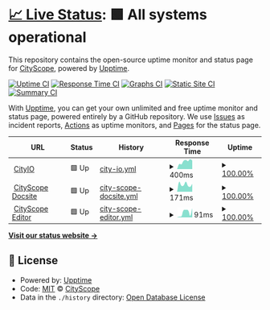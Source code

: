 # [📈 Live Status](https://CityScope.github.io/CS_CityIO_uptime): <!--live status--> **🟩 All systems operational**

This repository contains the open-source uptime monitor and status page for [CityScope](http://cityscope.media.mit.edu/), powered by [Upptime](https://github.com/upptime/upptime).

[![Uptime CI](https://github.com/koj-co/upptime/workflows/Uptime%20CI/badge.svg)](https://github.com/koj-co/upptime/actions?query=workflow%3A%22Uptime+CI%22)
[![Response Time CI](https://github.com/koj-co/upptime/workflows/Response%20Time%20CI/badge.svg)](https://github.com/koj-co/upptime/actions?query=workflow%3A%22Response+Time+CI%22)
[![Graphs CI](https://github.com/koj-co/upptime/workflows/Graphs%20CI/badge.svg)](https://github.com/koj-co/upptime/actions?query=workflow%3A%22Graphs+CI%22)
[![Static Site CI](https://github.com/koj-co/upptime/workflows/Static%20Site%20CI/badge.svg)](https://github.com/koj-co/upptime/actions?query=workflow%3A%22Static+Site+CI%22)
[![Summary CI](https://github.com/koj-co/upptime/workflows/Summary%20CI/badge.svg)](https://github.com/koj-co/upptime/actions?query=workflow%3A%22Summary+CI%22)

With [Upptime](https://upptime.js.org), you can get your own unlimited and free uptime monitor and status page, powered entirely by a GitHub repository. We use [Issues](https://github.com/CityScope/CS_CityIO_uptime/issues) as incident reports, [Actions](https://github.com/CityScope/CS_CityIO_uptime/actions) as uptime monitors, and [Pages](https://CityScope.github.io/CS_CityIO_uptime) for the status page.

<!--start: status pages-->
<!-- This summary is generated by Upptime (https://github.com/upptime/upptime) -->
<!-- Do not edit this manually, your changes will be overwritten -->
<!-- prettier-ignore -->
| URL | Status | History | Response Time | Uptime |
| --- | ------ | ------- | ------------- | ------ |
| <img alt="" src="https://icons.duckduckgo.com/ip3/cityio.media.mit.edu.ico" height="13"> [CityIO](https://cityio.media.mit.edu/) | 🟩 Up | [city-io.yml](https://github.com/CityScope/CS_CityIO_uptime/commits/HEAD/history/city-io.yml) | <details><summary><img alt="Response time graph" src="./graphs/city-io/response-time-week.png" height="20"> 400ms</summary><br><a href="https://CityScope.github.io/CS_CityIO_uptime/history/city-io"><img alt="Response time 352" src="https://img.shields.io/endpoint?url=https%3A%2F%2Fraw.githubusercontent.com%2FCityScope%2FCS_CityIO_uptime%2FHEAD%2Fapi%2Fcity-io%2Fresponse-time.json"></a><br><a href="https://CityScope.github.io/CS_CityIO_uptime/history/city-io"><img alt="24-hour response time 480" src="https://img.shields.io/endpoint?url=https%3A%2F%2Fraw.githubusercontent.com%2FCityScope%2FCS_CityIO_uptime%2FHEAD%2Fapi%2Fcity-io%2Fresponse-time-day.json"></a><br><a href="https://CityScope.github.io/CS_CityIO_uptime/history/city-io"><img alt="7-day response time 400" src="https://img.shields.io/endpoint?url=https%3A%2F%2Fraw.githubusercontent.com%2FCityScope%2FCS_CityIO_uptime%2FHEAD%2Fapi%2Fcity-io%2Fresponse-time-week.json"></a><br><a href="https://CityScope.github.io/CS_CityIO_uptime/history/city-io"><img alt="30-day response time 314" src="https://img.shields.io/endpoint?url=https%3A%2F%2Fraw.githubusercontent.com%2FCityScope%2FCS_CityIO_uptime%2FHEAD%2Fapi%2Fcity-io%2Fresponse-time-month.json"></a><br><a href="https://CityScope.github.io/CS_CityIO_uptime/history/city-io"><img alt="1-year response time 315" src="https://img.shields.io/endpoint?url=https%3A%2F%2Fraw.githubusercontent.com%2FCityScope%2FCS_CityIO_uptime%2FHEAD%2Fapi%2Fcity-io%2Fresponse-time-year.json"></a></details> | <details><summary><a href="https://CityScope.github.io/CS_CityIO_uptime/history/city-io">100.00%</a></summary><a href="https://CityScope.github.io/CS_CityIO_uptime/history/city-io"><img alt="All-time uptime 88.02%" src="https://img.shields.io/endpoint?url=https%3A%2F%2Fraw.githubusercontent.com%2FCityScope%2FCS_CityIO_uptime%2FHEAD%2Fapi%2Fcity-io%2Fuptime.json"></a><br><a href="https://CityScope.github.io/CS_CityIO_uptime/history/city-io"><img alt="24-hour uptime 100.00%" src="https://img.shields.io/endpoint?url=https%3A%2F%2Fraw.githubusercontent.com%2FCityScope%2FCS_CityIO_uptime%2FHEAD%2Fapi%2Fcity-io%2Fuptime-day.json"></a><br><a href="https://CityScope.github.io/CS_CityIO_uptime/history/city-io"><img alt="7-day uptime 100.00%" src="https://img.shields.io/endpoint?url=https%3A%2F%2Fraw.githubusercontent.com%2FCityScope%2FCS_CityIO_uptime%2FHEAD%2Fapi%2Fcity-io%2Fuptime-week.json"></a><br><a href="https://CityScope.github.io/CS_CityIO_uptime/history/city-io"><img alt="30-day uptime 99.79%" src="https://img.shields.io/endpoint?url=https%3A%2F%2Fraw.githubusercontent.com%2FCityScope%2FCS_CityIO_uptime%2FHEAD%2Fapi%2Fcity-io%2Fuptime-month.json"></a><br><a href="https://CityScope.github.io/CS_CityIO_uptime/history/city-io"><img alt="1-year uptime 74.54%" src="https://img.shields.io/endpoint?url=https%3A%2F%2Fraw.githubusercontent.com%2FCityScope%2FCS_CityIO_uptime%2FHEAD%2Fapi%2Fcity-io%2Fuptime-year.json"></a></details>
| <img alt="" src="https://icons.duckduckgo.com/ip3/cityscope.media.mit.edu.ico" height="13"> [CityScope Docsite](https://cityscope.media.mit.edu/) | 🟩 Up | [city-scope-docsite.yml](https://github.com/CityScope/CS_CityIO_uptime/commits/HEAD/history/city-scope-docsite.yml) | <details><summary><img alt="Response time graph" src="./graphs/city-scope-docsite/response-time-week.png" height="20"> 171ms</summary><br><a href="https://CityScope.github.io/CS_CityIO_uptime/history/city-scope-docsite"><img alt="Response time 133" src="https://img.shields.io/endpoint?url=https%3A%2F%2Fraw.githubusercontent.com%2FCityScope%2FCS_CityIO_uptime%2FHEAD%2Fapi%2Fcity-scope-docsite%2Fresponse-time.json"></a><br><a href="https://CityScope.github.io/CS_CityIO_uptime/history/city-scope-docsite"><img alt="24-hour response time 136" src="https://img.shields.io/endpoint?url=https%3A%2F%2Fraw.githubusercontent.com%2FCityScope%2FCS_CityIO_uptime%2FHEAD%2Fapi%2Fcity-scope-docsite%2Fresponse-time-day.json"></a><br><a href="https://CityScope.github.io/CS_CityIO_uptime/history/city-scope-docsite"><img alt="7-day response time 171" src="https://img.shields.io/endpoint?url=https%3A%2F%2Fraw.githubusercontent.com%2FCityScope%2FCS_CityIO_uptime%2FHEAD%2Fapi%2Fcity-scope-docsite%2Fresponse-time-week.json"></a><br><a href="https://CityScope.github.io/CS_CityIO_uptime/history/city-scope-docsite"><img alt="30-day response time 207" src="https://img.shields.io/endpoint?url=https%3A%2F%2Fraw.githubusercontent.com%2FCityScope%2FCS_CityIO_uptime%2FHEAD%2Fapi%2Fcity-scope-docsite%2Fresponse-time-month.json"></a><br><a href="https://CityScope.github.io/CS_CityIO_uptime/history/city-scope-docsite"><img alt="1-year response time 154" src="https://img.shields.io/endpoint?url=https%3A%2F%2Fraw.githubusercontent.com%2FCityScope%2FCS_CityIO_uptime%2FHEAD%2Fapi%2Fcity-scope-docsite%2Fresponse-time-year.json"></a></details> | <details><summary><a href="https://CityScope.github.io/CS_CityIO_uptime/history/city-scope-docsite">100.00%</a></summary><a href="https://CityScope.github.io/CS_CityIO_uptime/history/city-scope-docsite"><img alt="All-time uptime 99.99%" src="https://img.shields.io/endpoint?url=https%3A%2F%2Fraw.githubusercontent.com%2FCityScope%2FCS_CityIO_uptime%2FHEAD%2Fapi%2Fcity-scope-docsite%2Fuptime.json"></a><br><a href="https://CityScope.github.io/CS_CityIO_uptime/history/city-scope-docsite"><img alt="24-hour uptime 100.00%" src="https://img.shields.io/endpoint?url=https%3A%2F%2Fraw.githubusercontent.com%2FCityScope%2FCS_CityIO_uptime%2FHEAD%2Fapi%2Fcity-scope-docsite%2Fuptime-day.json"></a><br><a href="https://CityScope.github.io/CS_CityIO_uptime/history/city-scope-docsite"><img alt="7-day uptime 100.00%" src="https://img.shields.io/endpoint?url=https%3A%2F%2Fraw.githubusercontent.com%2FCityScope%2FCS_CityIO_uptime%2FHEAD%2Fapi%2Fcity-scope-docsite%2Fuptime-week.json"></a><br><a href="https://CityScope.github.io/CS_CityIO_uptime/history/city-scope-docsite"><img alt="30-day uptime 100.00%" src="https://img.shields.io/endpoint?url=https%3A%2F%2Fraw.githubusercontent.com%2FCityScope%2FCS_CityIO_uptime%2FHEAD%2Fapi%2Fcity-scope-docsite%2Fuptime-month.json"></a><br><a href="https://CityScope.github.io/CS_CityIO_uptime/history/city-scope-docsite"><img alt="1-year uptime 99.99%" src="https://img.shields.io/endpoint?url=https%3A%2F%2Fraw.githubusercontent.com%2FCityScope%2FCS_CityIO_uptime%2FHEAD%2Fapi%2Fcity-scope-docsite%2Fuptime-year.json"></a></details>
| <img alt="" src="https://icons.duckduckgo.com/ip3/cityscope.media.mit.edu.ico" height="13"> [CityScope Editor](https://cityscope.media.mit.edu/CS_cityscopeJS/?editor) | 🟩 Up | [city-scope-editor.yml](https://github.com/CityScope/CS_CityIO_uptime/commits/HEAD/history/city-scope-editor.yml) | <details><summary><img alt="Response time graph" src="./graphs/city-scope-editor/response-time-week.png" height="20"> 91ms</summary><br><a href="https://CityScope.github.io/CS_CityIO_uptime/history/city-scope-editor"><img alt="Response time 36" src="https://img.shields.io/endpoint?url=https%3A%2F%2Fraw.githubusercontent.com%2FCityScope%2FCS_CityIO_uptime%2FHEAD%2Fapi%2Fcity-scope-editor%2Fresponse-time.json"></a><br><a href="https://CityScope.github.io/CS_CityIO_uptime/history/city-scope-editor"><img alt="24-hour response time 85" src="https://img.shields.io/endpoint?url=https%3A%2F%2Fraw.githubusercontent.com%2FCityScope%2FCS_CityIO_uptime%2FHEAD%2Fapi%2Fcity-scope-editor%2Fresponse-time-day.json"></a><br><a href="https://CityScope.github.io/CS_CityIO_uptime/history/city-scope-editor"><img alt="7-day response time 91" src="https://img.shields.io/endpoint?url=https%3A%2F%2Fraw.githubusercontent.com%2FCityScope%2FCS_CityIO_uptime%2FHEAD%2Fapi%2Fcity-scope-editor%2Fresponse-time-week.json"></a><br><a href="https://CityScope.github.io/CS_CityIO_uptime/history/city-scope-editor"><img alt="30-day response time 57" src="https://img.shields.io/endpoint?url=https%3A%2F%2Fraw.githubusercontent.com%2FCityScope%2FCS_CityIO_uptime%2FHEAD%2Fapi%2Fcity-scope-editor%2Fresponse-time-month.json"></a><br><a href="https://CityScope.github.io/CS_CityIO_uptime/history/city-scope-editor"><img alt="1-year response time 42" src="https://img.shields.io/endpoint?url=https%3A%2F%2Fraw.githubusercontent.com%2FCityScope%2FCS_CityIO_uptime%2FHEAD%2Fapi%2Fcity-scope-editor%2Fresponse-time-year.json"></a></details> | <details><summary><a href="https://CityScope.github.io/CS_CityIO_uptime/history/city-scope-editor">100.00%</a></summary><a href="https://CityScope.github.io/CS_CityIO_uptime/history/city-scope-editor"><img alt="All-time uptime 100.00%" src="https://img.shields.io/endpoint?url=https%3A%2F%2Fraw.githubusercontent.com%2FCityScope%2FCS_CityIO_uptime%2FHEAD%2Fapi%2Fcity-scope-editor%2Fuptime.json"></a><br><a href="https://CityScope.github.io/CS_CityIO_uptime/history/city-scope-editor"><img alt="24-hour uptime 100.00%" src="https://img.shields.io/endpoint?url=https%3A%2F%2Fraw.githubusercontent.com%2FCityScope%2FCS_CityIO_uptime%2FHEAD%2Fapi%2Fcity-scope-editor%2Fuptime-day.json"></a><br><a href="https://CityScope.github.io/CS_CityIO_uptime/history/city-scope-editor"><img alt="7-day uptime 100.00%" src="https://img.shields.io/endpoint?url=https%3A%2F%2Fraw.githubusercontent.com%2FCityScope%2FCS_CityIO_uptime%2FHEAD%2Fapi%2Fcity-scope-editor%2Fuptime-week.json"></a><br><a href="https://CityScope.github.io/CS_CityIO_uptime/history/city-scope-editor"><img alt="30-day uptime 100.00%" src="https://img.shields.io/endpoint?url=https%3A%2F%2Fraw.githubusercontent.com%2FCityScope%2FCS_CityIO_uptime%2FHEAD%2Fapi%2Fcity-scope-editor%2Fuptime-month.json"></a><br><a href="https://CityScope.github.io/CS_CityIO_uptime/history/city-scope-editor"><img alt="1-year uptime 99.99%" src="https://img.shields.io/endpoint?url=https%3A%2F%2Fraw.githubusercontent.com%2FCityScope%2FCS_CityIO_uptime%2FHEAD%2Fapi%2Fcity-scope-editor%2Fuptime-year.json"></a></details>

<!--end: status pages-->

[**Visit our status website →**](https://CityScope.github.io/CS_CityIO_uptime)

## 📄 License

- Powered by: [Upptime](https://github.com/upptime/upptime)
- Code: [MIT](./LICENSE) © [CityScope](http://cityscope.media.mit.edu/)
- Data in the `./history` directory: [Open Database License](https://opendatacommons.org/licenses/odbl/1-0/)
